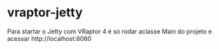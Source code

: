 # vraptor-jetty

Para startar o Jetty com VRaptor 4 é só rodar aclasse Main do projeto e acessar http://localhost:8080
